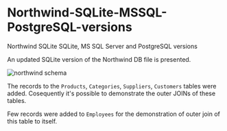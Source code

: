 # Northwind-SQLite-MSSQL-PostgreSQL-versions
Northwind SQLite SQLite, MS SQL Server and PostgreSQL versions

An updated SQLite version of the Northwind DB file is presented.

![northwind schema](https://user-images.githubusercontent.com/39273210/235301194-c36120b0-de66-4a65-b98e-ffdecfd8bef1.png)

The records to the ```Products```, ```Categories```, ```Suppliers```, ```Customers``` tables were added. Cosequently it's possible to demonstrate the outer JOINs of these tables.

Few records were added to ```Employees``` for the demonstration of outer join of this table to itself.
